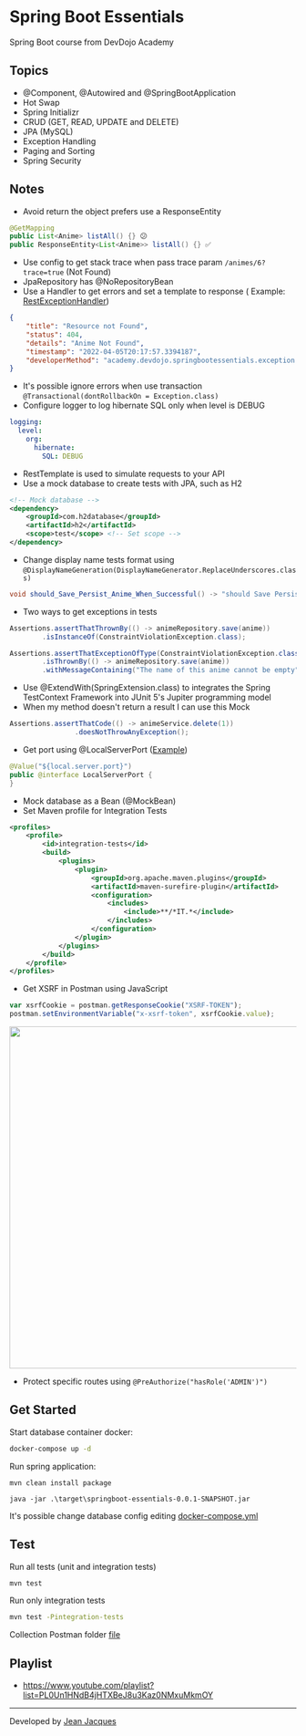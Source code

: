 # Spring Boot Essentials

Spring Boot course from DevDojo Academy

## Topics

- @Component, @Autowired and @SpringBootApplication
- Hot Swap
- Spring Initializr
- CRUD (GET, READ, UPDATE and DELETE)
- JPA (MySQL)
- Exception Handling
- Paging and Sorting
- Spring Security

## Notes

- Avoid return the object prefers use a ResponseEntity

``` java
@GetMapping
public List<Anime> listAll() {} 😕
public ResponseEntity<List<Anime>> listAll() {} ✅
```

- Use config to get stack trace when pass trace param
  ```/animes/6?trace=true``` (Not Found)
- JpaRepository has @NoRepositoryBean
- Use a Handler to get errors and set a template to response (
  Example: [RestExceptionHandler](./src/main/java/academy/devdojo/springbootessentials/handler/RestExceptionHandler.java))

``` json
{
    "title": "Resource not Found",
    "status": 404,
    "details": "Anime Not Found",
    "timestamp": "2022-04-05T20:17:57.3394187",
    "developerMethod": "academy.devdojo.springbootessentials.exception.ResourceNotFoundException"
}
```

- It's possible ignore errors when use transaction ``@Transactional(dontRollbackOn = Exception.class)``
- Configure logger to log hibernate SQL only when level is DEBUG

``` yml
logging:
  level:
    org:
      hibernate:
        SQL: DEBUG
```

- RestTemplate is used to simulate requests to your API
- Use a mock database to create tests with JPA, such as H2

``` xml
<!-- Mock database -->
<dependency>
    <groupId>com.h2database</groupId>
    <artifactId>h2</artifactId>
    <scope>test</scope> <!-- Set scope -->
</dependency>
```

- Change display name tests format using ```@DisplayNameGeneration(DisplayNameGenerator.ReplaceUnderscores.class)```

``` java
void should_Save_Persist_Anime_When_Successful() -> "should Save Persist Anime When Successful"
```

- Two ways to get exceptions in tests

``` java
Assertions.assertThatThrownBy(() -> animeRepository.save(anime))
        .isInstanceOf(ConstraintViolationException.class);

Assertions.assertThatExceptionOfType(ConstraintViolationException.class)
        .isThrownBy(() -> animeRepository.save(anime))
        .withMessageContaining("The name of this anime cannot be empty");
```

- Use @ExtendWith(SpringExtension.class) to integrates the Spring TestContext Framework into JUnit 5's Jupiter
  programming model
- When my method doesn't return a result I can use this Mock

``` java
Assertions.assertThatCode(() -> animeService.delete(1))
                .doesNotThrowAnyException();
```

- Get port using
  @LocalServerPort ([Example](./src/test/java/academy/devdojo/springbootessentials/integration/AnimeControllerIT.java))

``` java
@Value("${local.server.port}")
public @interface LocalServerPort {
}
```

- Mock database as a Bean (@MockBean)
- Set Maven profile for Integration Tests

``` xml
<profiles>
    <profile>
        <id>integration-tests</id>
        <build>
            <plugins>
                <plugin>
                    <groupId>org.apache.maven.plugins</groupId>
                    <artifactId>maven-surefire-plugin</artifactId>
                    <configuration>
                        <includes>
                            <include>**/*IT.*</include>
                        </includes>
                    </configuration>
                </plugin>
            </plugins>
        </build>
    </profile>
</profiles>
```

- Get XSRF in Postman using JavaScript

``` javascript
var xsrfCookie = postman.getResponseCookie("XSRF-TOKEN");
postman.setEnvironmentVariable("x-xsrf-token", xsrfCookie.value);
```

<img src="https://i.ytimg.com/vi/9JrzPX1pVjs/maxresdefault.jpg" width="600px"/>

- Protect specific routes using ``@PreAuthorize("hasRole('ADMIN')")``

## Get Started

Start database container docker:

``` bash
docker-compose up -d
```

Run spring application:

```
mvn clean install package

java -jar .\target\springboot-essentials-0.0.1-SNAPSHOT.jar
```

It's possible change database config editing [docker-compose.yml](docker-compose.yml)

## Test

Run all tests (unit and integration tests)

``` bash
mvn test 
```

Run only integration tests

``` bash
mvn test -Pintegration-tests 
```

Collection Postman folder [file](./files/Springboot%20Essentials.postman_collection.json)

## Playlist

- https://www.youtube.com/playlist?list=PL0Un1HNdB4jHTXBeJ8u3Kaz0NMxuMkmOY

---
Developed by [Jean Jacques](https://github.com/jjeanjacques10)